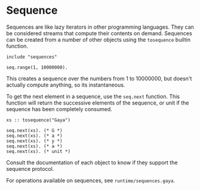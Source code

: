 # Sequence

Sequences are like lazy iterators in other programming languages. They can be
considered streams that compute their contents on demand. Sequences can be
created from a number of other objects using the `tosequence` builtin function.

```
include "sequences"

seq.range(1, 10000000).
```

This creates a sequence over the numbers from 1 to 10000000, but doesn't
actually compute anything, so its instantaneous.

To get the next element in a sequence, use the `seq.next` function. This
function will return the successive elements of the sequence, or unit if the
sequence has been completely consumed.

```
xs :: tosequence("Gaya")

seq.next(xs). (* G *)
seq.next(xs). (* a *)
seq.next(xs). (* y *)
seq.next(xs). (* a *)
seq.next(xs). (* unit *)
```

Consult the documentation of each object to know if they support the sequence
protocol.

For operations available on sequences, see `runtime/sequences.gaya`.
